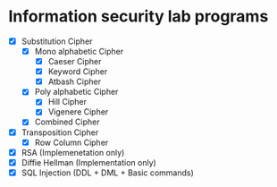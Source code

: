 # Information security lab programs

- [x] Substitution Cipher
    - [x] Mono alphabetic Cipher
        - [x] Caeser Cipher
        - [x] Keyword Cipher
        - [x] Atbash Cipher
    - [x] Poly alphabetic Cipher
        - [x] Hill Cipher
        - [x] Vigenere Cipher
    - [x] Combined Cipher
- [x] Transposition Cipher
    - [x] Row Column Cipher
- [x] RSA (Implemenetation only)
- [x] Diffie Hellman (Implementation only)
- [x] SQL Injection (DDL + DML + Basic commands)